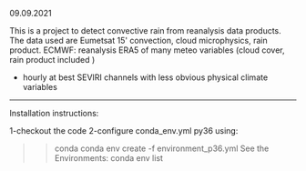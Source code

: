 09.09.2021

This is a project to detect convective rain from reanalysis data products.
The data used are Eumetsat 15' convection, cloud microphysics, rain product. 
ECMWF: reanalysis ERA5 of many meteo variables (cloud cover, rain product included
)
- hourly at best
SEVIRI channels with less obvious physical climate variables


****

Installation instructions:

1-checkout the code 
2-configure conda_env.yml py36 using:
>> conda conda env create -f environment_p36.yml
See the Environments: conda env list
